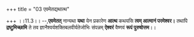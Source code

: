 +++
title = "03 एवमेतद्यथात्थ"

+++
।।11.3।। --,**एवमेतत्** नान्यथा **यथा** येन प्रकारेण **आत्थ** कथयसि
**त्वम् आत्मानं परमेश्वर।** तथापि **द्रष्टुमिच्छामि** ते तव
ज्ञानैश्वर्यशक्तिबलवीर्यतेजोभिः संपन्नम् **ऐश्वरं** वैष्णवं **रूपं
पुरुषोत्तम**।।
